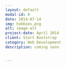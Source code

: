 ```yaml
---
layout: default
modal-id: 6
date: 2014-07-14
img: hobbies.png
alt: image-alt
project-date: April 2014
client: Start Bootstrap
category: Web Development
description: coming soon


---
```

